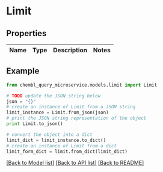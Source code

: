 # Limit


## Properties

Name | Type | Description | Notes
------------ | ------------- | ------------- | -------------

## Example

```python
from chembl_query_microservice.models.limit import Limit

# TODO update the JSON string below
json = "{}"
# create an instance of Limit from a JSON string
limit_instance = Limit.from_json(json)
# print the JSON string representation of the object
print Limit.to_json()

# convert the object into a dict
limit_dict = limit_instance.to_dict()
# create an instance of Limit from a dict
limit_form_dict = limit.from_dict(limit_dict)
```
[[Back to Model list]](../README.md#documentation-for-models) [[Back to API list]](../README.md#documentation-for-api-endpoints) [[Back to README]](../README.md)


